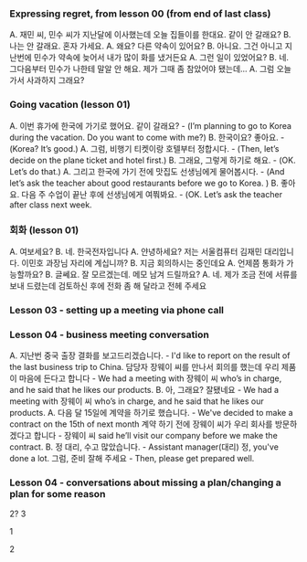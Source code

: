 ### Expressing regret, from lesson 00 (from end of last class)
A. 재민 씨, 민수 씨가 지난달에 이사했는데 오늘 집들이를 한대요. 같이 안 갈래요?
B. 나는 안 갈래요. 혼자 가세요.
A. 왜요? 다른 약속이 있어요?
B. 아니요. 그건 아니고 지난번에 민수가 약속에 늦어서 내가 많이 화를 냈거든요
A. 그런 일이 있었어요?
B. 네. 그다음부터 민수가 나한테 말알 안 해요. 제가 그때 좀 참았어야 됐는데...
A. 그럼 오늘 가서 사과하지 그래요?

### Going vacation (lesson 01)
A. 이번 휴가에 한국에 가기로 했어요. 같이 갈래요? - (I’m planning to go to Korea during the vacation. Do you want to come with me?)
B. 한국이요? 좋아요. - (Korea? It’s good.)
A. 그럼, 비행기 티켓이랑 호텔부터 정합시다. - (Then, let’s decide on the plane ticket and hotel first.)
B. 그래요, 그렇게 하기로 해요. - (OK. Let’s do that.)
A. 그리고 한국에 가기 전에 맛집도 선생님에게 물어봅시다.   - (And let’s ask the teacher about good restaurants before we go to Korea. )
B. 좋아요. 다음 주 수업이 끝난 후에 선생님에게 여쭤봐요. - (OK. Let’s ask the teacher after class next week.

### 회화 (lesson 01)
A. 여보세요?
B. 네. 한국전자입니다
A. 얀녕하세요? 저는 서울컴퓨터 김재민 대리입니다. 이민호 과장님 자리에 계십니까?
B. 지금 회의하시는 중인데요
A. 언제쯤 통화가 가능할까요?
B. 글쎄요. 잘 모르겠는데. 메모 남겨 드릴까요?
A. 네. 제가 조금 전에 서류를 보내 드렸는데 검토하신 후에 전화 좀 해 달라고 전헤 주세요


### Lesson 03 - setting up a meeting via phone call

### Lesson 04 - business meeting conversation
A. 지난번 중국 출장 결화를 보고드리겠습니다.  - I'd like to report on the result of the last business trip to China.
    담당자 장웨이 씨를 만나서 회의를 했는데 우리 제품이 마음에 든다고 합니다 - We had a meeting with 장웨이 씨 who’s in charge, and he said that he likes our products.
B. 아, 그래요? 잘됐네요 - We had a meeting with 장웨이 씨 who’s in charge, and he said that he likes our products.
A. 다음 달 15일에 계약을 하기로 했습니다. - We've decided to make a contract on the 15th of next month
    계약 하기 전에 장웨이 씨가 우리 회사를 방문하겠다고 합니다 - 장웨이 씨 said he’ll visit our company before we make the contract.
B. 정 대리, 수고 많았습니다. - Assistant manager(대리) 정, you've done a lot. 
    그럼, 준비 잘해 주세요 - Then, please get prepared well.

### Lesson 04 - conversations about missing a plan/changing a plan for some reason




2?
3





1




2